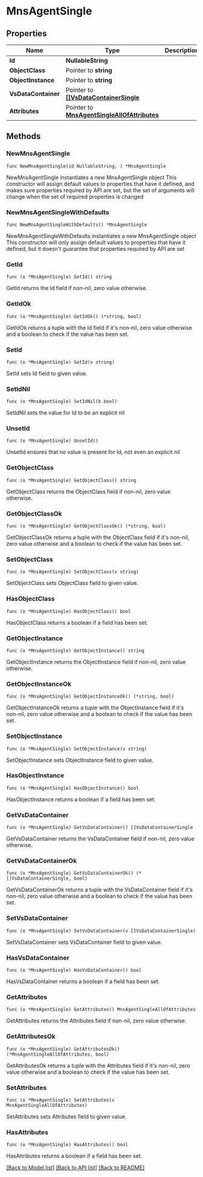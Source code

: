 # MnsAgentSingle

## Properties

Name | Type | Description | Notes
------------ | ------------- | ------------- | -------------
**Id** | **NullableString** |  | 
**ObjectClass** | Pointer to **string** |  | [optional] 
**ObjectInstance** | Pointer to **string** |  | [optional] 
**VsDataContainer** | Pointer to [**[]VsDataContainerSingle**](VsDataContainerSingle.md) |  | [optional] 
**Attributes** | Pointer to [**MnsAgentSingleAllOfAttributes**](MnsAgentSingleAllOfAttributes.md) |  | [optional] 

## Methods

### NewMnsAgentSingle

`func NewMnsAgentSingle(id NullableString, ) *MnsAgentSingle`

NewMnsAgentSingle instantiates a new MnsAgentSingle object
This constructor will assign default values to properties that have it defined,
and makes sure properties required by API are set, but the set of arguments
will change when the set of required properties is changed

### NewMnsAgentSingleWithDefaults

`func NewMnsAgentSingleWithDefaults() *MnsAgentSingle`

NewMnsAgentSingleWithDefaults instantiates a new MnsAgentSingle object
This constructor will only assign default values to properties that have it defined,
but it doesn't guarantee that properties required by API are set

### GetId

`func (o *MnsAgentSingle) GetId() string`

GetId returns the Id field if non-nil, zero value otherwise.

### GetIdOk

`func (o *MnsAgentSingle) GetIdOk() (*string, bool)`

GetIdOk returns a tuple with the Id field if it's non-nil, zero value otherwise
and a boolean to check if the value has been set.

### SetId

`func (o *MnsAgentSingle) SetId(v string)`

SetId sets Id field to given value.


### SetIdNil

`func (o *MnsAgentSingle) SetIdNil(b bool)`

 SetIdNil sets the value for Id to be an explicit nil

### UnsetId
`func (o *MnsAgentSingle) UnsetId()`

UnsetId ensures that no value is present for Id, not even an explicit nil
### GetObjectClass

`func (o *MnsAgentSingle) GetObjectClass() string`

GetObjectClass returns the ObjectClass field if non-nil, zero value otherwise.

### GetObjectClassOk

`func (o *MnsAgentSingle) GetObjectClassOk() (*string, bool)`

GetObjectClassOk returns a tuple with the ObjectClass field if it's non-nil, zero value otherwise
and a boolean to check if the value has been set.

### SetObjectClass

`func (o *MnsAgentSingle) SetObjectClass(v string)`

SetObjectClass sets ObjectClass field to given value.

### HasObjectClass

`func (o *MnsAgentSingle) HasObjectClass() bool`

HasObjectClass returns a boolean if a field has been set.

### GetObjectInstance

`func (o *MnsAgentSingle) GetObjectInstance() string`

GetObjectInstance returns the ObjectInstance field if non-nil, zero value otherwise.

### GetObjectInstanceOk

`func (o *MnsAgentSingle) GetObjectInstanceOk() (*string, bool)`

GetObjectInstanceOk returns a tuple with the ObjectInstance field if it's non-nil, zero value otherwise
and a boolean to check if the value has been set.

### SetObjectInstance

`func (o *MnsAgentSingle) SetObjectInstance(v string)`

SetObjectInstance sets ObjectInstance field to given value.

### HasObjectInstance

`func (o *MnsAgentSingle) HasObjectInstance() bool`

HasObjectInstance returns a boolean if a field has been set.

### GetVsDataContainer

`func (o *MnsAgentSingle) GetVsDataContainer() []VsDataContainerSingle`

GetVsDataContainer returns the VsDataContainer field if non-nil, zero value otherwise.

### GetVsDataContainerOk

`func (o *MnsAgentSingle) GetVsDataContainerOk() (*[]VsDataContainerSingle, bool)`

GetVsDataContainerOk returns a tuple with the VsDataContainer field if it's non-nil, zero value otherwise
and a boolean to check if the value has been set.

### SetVsDataContainer

`func (o *MnsAgentSingle) SetVsDataContainer(v []VsDataContainerSingle)`

SetVsDataContainer sets VsDataContainer field to given value.

### HasVsDataContainer

`func (o *MnsAgentSingle) HasVsDataContainer() bool`

HasVsDataContainer returns a boolean if a field has been set.

### GetAttributes

`func (o *MnsAgentSingle) GetAttributes() MnsAgentSingleAllOfAttributes`

GetAttributes returns the Attributes field if non-nil, zero value otherwise.

### GetAttributesOk

`func (o *MnsAgentSingle) GetAttributesOk() (*MnsAgentSingleAllOfAttributes, bool)`

GetAttributesOk returns a tuple with the Attributes field if it's non-nil, zero value otherwise
and a boolean to check if the value has been set.

### SetAttributes

`func (o *MnsAgentSingle) SetAttributes(v MnsAgentSingleAllOfAttributes)`

SetAttributes sets Attributes field to given value.

### HasAttributes

`func (o *MnsAgentSingle) HasAttributes() bool`

HasAttributes returns a boolean if a field has been set.


[[Back to Model list]](../README.md#documentation-for-models) [[Back to API list]](../README.md#documentation-for-api-endpoints) [[Back to README]](../README.md)


